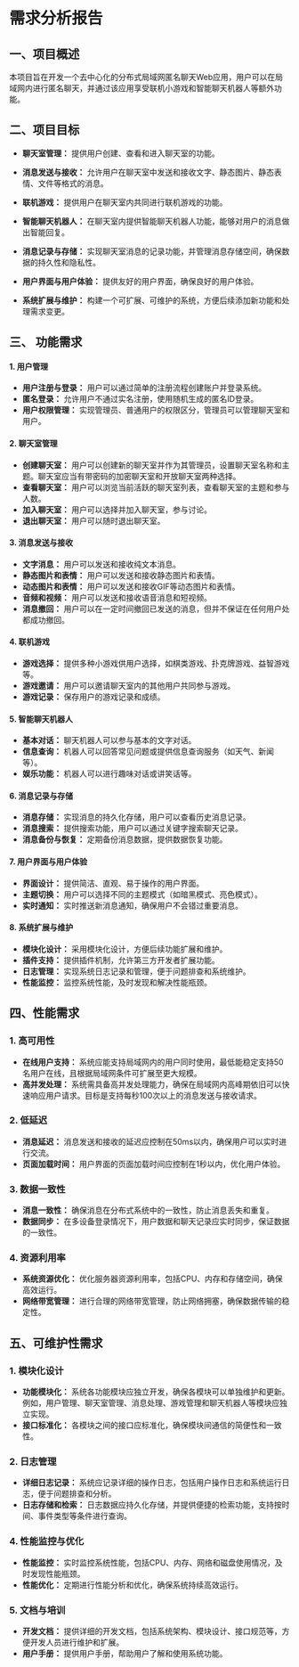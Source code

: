 # 需求分析报告

## 一、项目概述

本项目旨在开发一个去中心化的分布式局域网匿名聊天Web应用，用户可以在局域网内进行匿名聊天，并通过该应用享受联机小游戏和智能聊天机器人等额外功能。

## 二、项目目标

- **聊天室管理：** 提供用户创建、查看和进入聊天室的功能。

- **消息发送与接收：** 允许用户在聊天室中发送和接收文字、静态图片、静态表情、文件等格式的消息。
- **联机游戏：** 提供用户在聊天室内共同进行联机游戏的功能。
- **智能聊天机器人：** 在聊天室内提供智能聊天机器人功能，能够对用户的消息做出智能回复。
- **消息记录与存储：** 实现聊天室消息的记录功能，并管理消息存储空间，确保数据的持久性和隐私性。
- **用户界面与用户体验：** 提供友好的用户界面，确保良好的用户体验。
- **系统扩展与维护：** 构建一个可扩展、可维护的系统，方便后续添加新功能和处理需求变更。

## 三、 功能需求

#### 1. 用户管理

- **用户注册与登录：** 用户可以通过简单的注册流程创建账户并登录系统。
- **匿名登录：** 允许用户不通过实名注册，使用随机生成的匿名ID登录。
- **用户权限管理：** 实现管理员、普通用户的权限区分，管理员可以管理聊天室和用户。

#### 2. 聊天室管理

- **创建聊天室：** 用户可以创建新的聊天室并作为其管理员，设置聊天室名称和主题。聊天室应当有带密码的加密聊天室和开放聊天室两种选择。
- **查看聊天室：** 用户可以浏览当前活跃的聊天室列表，查看聊天室的主题和参与人数。
- **加入聊天室：** 用户可以选择并加入聊天室，参与讨论。
- **退出聊天室：** 用户可以随时退出聊天室。

#### 3. 消息发送与接收

- **文字消息：** 用户可以发送和接收纯文本消息。
- **静态图片和表情：** 用户可以发送和接收静态图片和表情。
- **动态图片和表情：** 用户可以发送和接收GIF等动态图片和表情。
- **音频和视频：** 用户可以发送和接收语音消息和短视频。
- **消息撤回：** 用户可以在一定时间撤回已发送的消息，但并不保证在任何用户处都成功撤回。

#### 4. 联机游戏

- **游戏选择：** 提供多种小游戏供用户选择，如棋类游戏、扑克牌游戏、益智游戏等。
- **游戏邀请：** 用户可以邀请聊天室内的其他用户共同参与游戏。
- **游戏记录：** 保存用户的游戏记录和成绩。

#### 5. 智能聊天机器人

- **基本对话：** 聊天机器人可以参与基本的文字对话。
- **信息查询：** 机器人可以回答常见问题或提供信息查询服务（如天气、新闻等）。
- **娱乐功能：** 机器人可以进行趣味对话或讲笑话等。

#### 6. 消息记录与存储

- **消息存储：** 实现消息的持久化存储，用户可以查看历史消息记录。
- **消息搜索：** 提供搜索功能，用户可以通过关键字搜索聊天记录。
- **消息备份与恢复：** 定期备份消息数据，提供数据恢复功能。

#### 7. 用户界面与用户体验

- **界面设计：** 提供简洁、直观、易于操作的用户界面。
- **主题切换：** 用户可以选择不同的主题模式（如暗黑模式、亮色模式）。
- **实时通知：** 实时推送新消息通知，确保用户不会错过重要消息。

#### 8. 系统扩展与维护

- **模块化设计：** 采用模块化设计，方便后续功能扩展和维护。
- **插件支持：** 提供插件机制，允许第三方开发者扩展功能。
- **日志管理：** 实现系统日志记录和管理，便于问题排查和系统维护。
- **性能监控：** 监控系统性能，及时发现和解决性能瓶颈。

## 四、性能需求

### 1. 高可用性

- **在线用户支持：** 系统应能支持局域网内的用户同时使用，最低能稳定支持50名用户在线，且根据局域网条件可扩展至更大规模。
- **高并发处理：** 系统需具备高并发处理能力，确保在局域网内高峰期依旧可以快速响应用户请求。目标是支持每秒100次以上的消息发送与接收请求。

### 2. 低延迟

- **消息延迟：** 消息发送和接收的延迟应控制在50ms以内，确保用户可以实时进行交流。
- **页面加载时间：** 用户界面的页面加载时间应控制在1秒以内，优化用户体验。

### 3. 数据一致性

- **消息一致性：** 确保消息在分布式系统中的一致性，防止消息丢失和重复。
- **数据同步：** 在多设备登录情况下，用户数据和聊天记录应实时同步，保证数据的一致性。

### 4. 资源利用率

- **系统资源优化：** 优化服务器资源利用率，包括CPU、内存和存储空间，确保高效运行。
- **网络带宽管理：** 进行合理的网络带宽管理，防止网络拥塞，确保数据传输的稳定性。

## 五、可维护性需求

### 1. 模块化设计

- **功能模块化：** 系统各功能模块应独立开发，确保各模块可以单独维护和更新。例如，用户管理、聊天室管理、消息处理、游戏管理和聊天机器人等模块应独立实现。
- **接口标准化：** 各模块之间的接口应标准化，确保模块间通信的简便性和一致性。

### 2. 日志管理

- **详细日志记录：** 系统应记录详细的操作日志，包括用户操作日志和系统运行日志，便于问题排查和分析。
- **日志存储和检索：** 日志数据应持久化存储，并提供便捷的检索功能，支持按时间、事件类型等条件进行查询。

### 4. 性能监控与优化

- **性能监控：** 实时监控系统性能，包括CPU、内存、网络和磁盘使用情况，及时发现性能瓶颈。
- **性能优化：** 定期进行性能分析和优化，确保系统持续高效运行。

### 5. 文档与培训

- **开发文档：** 提供详细的开发文档，包括系统架构、模块设计、接口规范等，方便开发人员进行维护和扩展。
- **用户手册：** 提供用户手册，帮助用户了解和使用系统功能。
